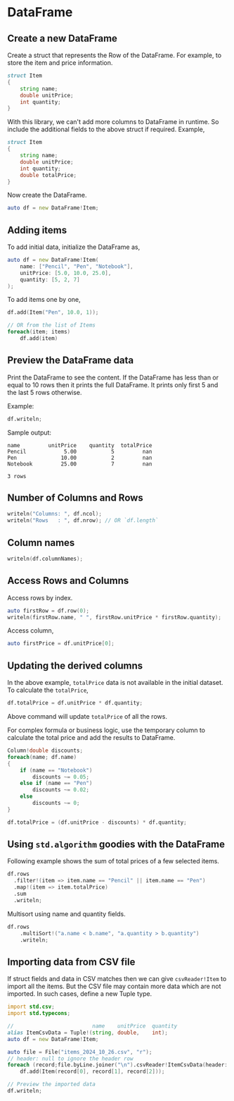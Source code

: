 # DataFrame

## Create a new DataFrame

Create a struct that represents the Row of the DataFrame. For example, to store the item and price information.

```d
struct Item
{
    string name;
    double unitPrice;
    int quantity;
}
```

With this library, we can't add more columns to DataFrame in runtime. So include the additional fields to the above struct if required. Example,

```d
struct Item
{
    string name;
    double unitPrice;
    int quantity;
    double totalPrice;
}
```

Now create the DataFrame.

```d
auto df = new DataFrame!Item;
```

## Adding items

To add initial data, initialize the DataFrame as,

```d
auto df = new DataFrame!Item(
    name: ["Pencil", "Pen", "Notebook"],
    unitPrice: [5.0, 10.0, 25.0],
    quantity: [5, 2, 7]
);
```

To add items one by one,

```d
df.add(Item("Pen", 10.0, 1));

// OR from the list of Items
foreach(item; items)
    df.add(item)
```

## Preview the DataFrame data

Print the DataFrame to see the content. If the DataFrame has less than or equal to 10 rows then it prints the full DataFrame. It prints only first 5 and the last 5 rows otherwise.

Example:

```d
df.writeln;
```

Sample output:

```
name         unitPrice    quantity  totalPrice
Pencil            5.00           5         nan
Pen              10.00           2         nan
Notebook         25.00           7         nan

3 rows
```

## Number of Columns and Rows

```d
writeln("Columns: ", df.ncol);
writeln("Rows   : ", df.nrow); // OR `df.length`
```

## Column names

```d
writeln(df.columnNames);
```

## Access Rows and Columns

Access rows by index.

```d
auto firstRow = df.row(0);
writeln(firstRow.name, " ", firstRow.unitPrice * firstRow.quantity);
```

Access column,

```d
auto firstPrice = df.unitPrice[0];
```

## Updating the derived columns

In the above example, `totalPrice` data is not available in the initial dataset. To calculate the `totalPrice`,

```d
df.totalPrice = df.unitPrice * df.quantity;
```

Above command will update `totalPrice` of all the rows.

For complex formula or business logic, use the temporary column to calculate the total price and add the results to DataFrame.

```d
Column!double discounts;
foreach(name; df.name)
{
    if (name == "Notebook")
        discounts ~= 0.05;
    else if (name == "Pen")
        discounts ~= 0.02;
    else
        discounts ~= 0;
}

df.totalPrice = (df.unitPrice - discounts) * df.quantity;
```

## Using `std.algorithm` goodies with the DataFrame

Following example shows the sum of total prices of a few selected items.

```d
df.rows
  .filter!(item => item.name == "Pencil" || item.name == "Pen")
  .map!(item => item.totalPrice)
  .sum
  .writeln;
```

Multisort using name and quantity fields.

```d
df.rows
    .multiSort!("a.name < b.name", "a.quantity > b.quantity")
    .writeln;
```

## Importing data from CSV file

If struct fields and data in CSV matches then we can give `csvReader!Item` to import all the items. But the CSV file may contain more data which are not imported. In such cases, define a new Tuple type.

```d
import std.csv;
import std.typecons;

//                         name    unitPrice  quantity
alias ItemCsvData = Tuple!(string, double,    int);
auto df = new DataFrame!Item;

auto file = File("items_2024_10_26.csv", "r");
// header: null to ignore the header row
foreach (record;file.byLine.joiner("\n").csvReader!ItemCsvData(header: null))
    df.add(Item(record[0], record[1], record[2]));

// Preview the imported data
df.writeln;
```
